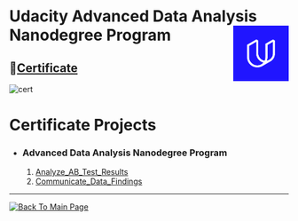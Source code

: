 # Udacity Advanced Data Analysis Nanodegree Program <img src="../Assets\udacity_logo.png" align="right" width="100" />

## 🔗[Certificate](https://confirm.udacity.com/EUKDTLGR)
![cert](https://s3-us-west-2.amazonaws.com/udacity-printer/production/certificates/92b1d8bc-8fa8-4a2b-8339-9fdccedc8ce1.svg)

# Certificate Projects
- ### Advanced Data Analysis Nanodegree Program
  1. [Analyze_AB_Test_Results](https://github.com/hossam-elshabory/Udacity_Data_Analyst_Nanodegree_FWD/tree/master/Udacity_Advanced_Data_Analyst_Nanodegree_FWD/Analyze_AB_Test_Results)
  2. [Communicate_Data_Findings](https://github.com/hossam-elshabory/Udacity_Data_Analyst_Nanodegree_FWD/tree/master/Udacity_Advanced_Data_Analyst_Nanodegree_FWD/Communicate_Data_Findings)

****

[![Back To Main Page](https://img.shields.io/badge/Back_To_Main_Page-blue?style=for-the-badge)](https://github.com/hossam-elshabory/Udacity_Data_Analyst_Nanodegree_FWD)

